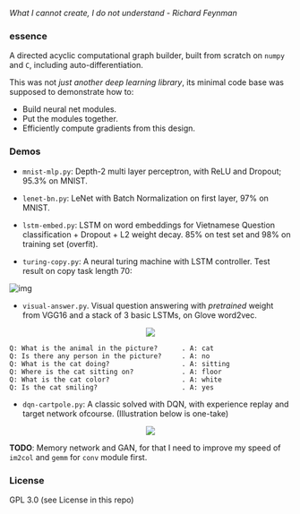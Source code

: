 *What I cannot create, I do not understand - Richard Feynman*

### essence

A directed acyclic computational graph builder, built from scratch on `numpy` and `C`, including auto-differentiation.

This was not *just another deep learning library*, its minimal code base was supposed to demonstrate how to:

* Build neural net modules.
* Put the modules together.
* Efficiently compute gradients from this design.

### Demos

- `mnist-mlp.py`: Depth-2 multi layer perceptron, with ReLU and Dropout; 95.3% on MNIST.

- `lenet-bn.py`: LeNet with Batch Normalization on first layer, 97% on MNIST.

- `lstm-embed.py`: LSTM on word embeddings for Vietnamese Question classification + Dropout + L2 weight decay. 85% on test set and 98% on training set (overfit).

- `turing-copy.py`: A neural turing machine with LSTM controller. Test result on copy task length 70:

![img](turing.png)

- `visual-answer.py`. Visual question answering with *pretrained* weight from VGG16 and a stack of 3 basic LSTMs, on Glove word2vec.

<p align="center"> <img src="test.jpg"/> </p>

```
Q: What is the animal in the picture?      . A: cat
Q: Is there any person in the picture?     . A: no
Q: What is the cat doing?                  . A: sitting
Q: Where is the cat sitting on?            . A: floor
Q: What is the cat color?                  . A: white
Q: Is the cat smiling?                     . A: yes
```

- `dqn-cartpole.py`: A classic solved with DQN, with experience replay and target network ofcourse. (Illustration below is one-take)

<p align="center"> <img src="demo_cartpole.gif"/> </p>

**TODO**: Memory network and GAN, for that I need to improve my speed of `im2col` and `gemm` for `conv` module first.

### License
GPL 3.0 (see License in this repo)